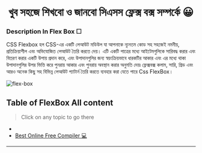 <h1 align='center'>খুব সহজে শিখবো ও জানবো সিএসস  ফ্লেক্স বক্স সম্পর্কে 😀</h1>

### Description In Flex Box ☐

CSS Flexbox হল CSS-এর একটি লেআউট মডিউল যা আপনাকে ন্যূনতম কোড সহ সহজেই নমনীয়, প্রতিক্রিয়াশীল এবং অভিযোজিত লেআউট তৈরি করতে দেয়। এটি একটি পাত্রের মধ্যে আইটেমগুলিকে সারিবদ্ধ করার এবং বিতরণ করার একটি উপায় প্রদান করে, এবং উপাদানগুলির জন্য স্বয়ংক্রিয়ভাবে ধারকটির আকার এবং এর মধ্যে থাকা উপাদানগুলির উপর ভিত্তি করে পুনরায় আকার এবং পুনরায় অবস্থান করার অনুমতি দেয়৷ ফ্লেক্সবক্স কলাম, সারি, গ্রিড এবং আরও অনেক কিছু সহ বিভিন্ন লেআউট প্যাটার্ন তৈরি করতে ব্যবহার করা যেতে পারে Css FlexBox।


![flex-box](https://user-images.githubusercontent.com/106922916/212260471-a851b6e3-6d60-4d97-81aa-f383bdf02e42.png)


[//]: # (Table of Content)

<a name="top"></a>

## Table of FlexBox All content

> Click on any topic to go there
- [](#learning)
- [Best Online Free Compiler ‍💻](#compiler)



***



